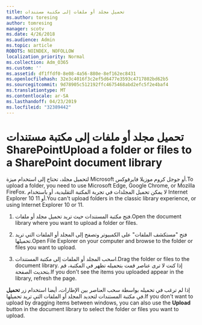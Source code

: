 ```yaml
---
title: تحميل مجلد أو ملفات إلى مكتبة مستندات
ms.author: toresing
author: tomresing
manager: scotv
ms.date: 4/26/2018
ms.audience: Admin
ms.topic: article
ROBOTS: NOINDEX, NOFOLLOW
localization_priority: Normal
ms.collection: Adm_O365
ms.custom: ''
ms.assetid: df1ffdf0-8e08-4a56-880e-8ef162ec8431
ms.openlocfilehash: 32e3c4016f3c2ef5d6477e3593c4717802bd62b5
ms.sourcegitcommit: 9d78905c512192ffc4675468abd2efc5f2e4baf4
ms.translationtype: MT
ms.contentlocale: ar-SA
ms.lasthandoff: 04/23/2019
ms.locfileid: "32389442"
---
```

# <a name="upload-a-folder-or-files-to-a-sharepoint-document-library"></a><span data-ttu-id="64477-102">تحميل مجلد أو ملفات إلى مكتبة مستندات SharePoint</span><span class="sxs-lookup"><span data-stu-id="64477-102">Upload a folder or files to a SharePoint document library</span></span>

<span data-ttu-id="64477-103">لتحميل مجلد، تحتاج إلى استخدام ميزة Microsoft أو جوجل كروم موزيلا فايرفوكس.</span><span class="sxs-lookup"><span data-stu-id="64477-103">To upload a folder, you need to use Microsoft Edge, Google Chrome, or Mozilla FireFox.</span></span> <span data-ttu-id="64477-104">لا يمكن تحميل المجلدات في تجربة المكتبة التقليدية، أو باستخدام Internet Explorer 10 أو 11.</span><span class="sxs-lookup"><span data-stu-id="64477-104">You can't upload folders in the classic library experience, or using Internet Explorer 10 or 11.</span></span>
  
1. <span data-ttu-id="64477-105">فتح مكتبة المستندات حيث تريد تحميل مجلد أو ملفات.</span><span class="sxs-lookup"><span data-stu-id="64477-105">Open the document library where you want to upload a folder or files.</span></span>
    
2. <span data-ttu-id="64477-106">فتح "مستكشف الملفات" على الكمبيوتر وتصفح إلى المجلد أو الملفات التي تريد تحميلها.</span><span class="sxs-lookup"><span data-stu-id="64477-106">Open File Explorer on your computer and browse to the folder or files you want to upload.</span></span>
    
3. <span data-ttu-id="64477-107">اسحب المجلد أو الملفات إلى مكتبة المستندات.</span><span class="sxs-lookup"><span data-stu-id="64477-107">Drag the folder or files to the document library.</span></span> <span data-ttu-id="64477-108">إذا كنت لا ترى عناصر قمت بتحميله تظهر في المكتبة، قم بتحديث الصفحة.</span><span class="sxs-lookup"><span data-stu-id="64477-108">If you don't see the items you uploaded appear in the library, refresh the page.</span></span> 
    
<span data-ttu-id="64477-109">إذا لم ترغب في تحميله بواسطة سحب العناصر بين الإطارات، أيضا استخدام زر **تحميل** في مكتبة المستندات لتحديد المجلد أو الملفات التي تريد تحميلها.</span><span class="sxs-lookup"><span data-stu-id="64477-109">If you don't want to upload by dragging items between windows, you can also use the **Upload** button in the document library to select the folder or files you want to upload.</span></span> 
  

